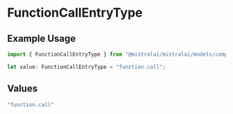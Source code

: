 # FunctionCallEntryType

## Example Usage

```typescript
import { FunctionCallEntryType } from "@mistralai/mistralai/models/components";

let value: FunctionCallEntryType = "function.call";
```

## Values

```typescript
"function.call"
```